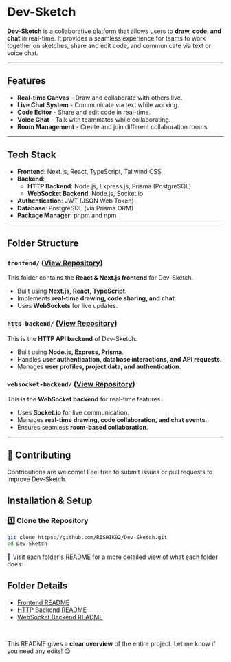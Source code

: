 # Dev-Sketch 

**Dev-Sketch** is a collaborative platform that allows users to **draw, code, and chat** in real-time. It provides a seamless experience for teams to work together on sketches, share and edit code, and communicate via text or voice chat.

---

## Features
-  **Real-time Canvas** - Draw and collaborate with others live.
-  **Live Chat System** - Communicate via text while working.
-  **Code Editor** - Share and edit code in real-time.
-  **Voice Chat** - Talk with teammates while collaborating.
-  **Room Management** - Create and join different collaboration rooms.

---

## Tech Stack
- **Frontend**: Next.js, React, TypeScript, Tailwind CSS
- **Backend**:
  - **HTTP Backend**: Node.js, Express.js, Prisma (PostgreSQL)
  - **WebSocket Backend**: Node.js, Socket.io
- **Authentication**: JWT (JSON Web Token)
- **Database**: PostgreSQL (via Prisma ORM)
- **Package Manager**: pnpm and npm

---

## Folder Structure

### `frontend/` ([View Repository](https://github.com/RISHIK92/Dev-Sketch/tree/main/frontend))
This folder contains the **React & Next.js frontend** for Dev-Sketch.  
- Built using **Next.js, React, TypeScript**.  
- Implements **real-time drawing, code sharing, and chat**.  
- Uses **WebSockets** for live updates.  

### `http-backend/` ([View Repository](https://github.com/RISHIK92/Dev-Sketch/tree/main/http-backend))
This is the **HTTP API backend** of Dev-Sketch.  
- Built using **Node.js, Express, Prisma**.  
- Handles **user authentication, database interactions, and API requests**.
- Manages **user profiles, project data, and authentication**.  

### `websocket-backend/` ([View Repository](https://github.com/RISHIK92/Dev-Sketch/tree/main/websocket-backend))
This is the **WebSocket backend** for real-time features.  
- Uses **Socket.io** for live communication.  
- Manages **real-time drawing, code collaboration, and chat events**.  
- Ensures seamless **room-based collaboration**.  

---
## 📢 Contributing
Contributions are welcome! Feel free to submit issues or pull requests to improve Dev-Sketch.
&nbsp;
&nbsp;
## Installation & Setup

### 1️⃣ Clone the Repository
```sh
git clone https://github.com/RISHIK92/Dev-Sketch.git
cd Dev-Sketch
```
🔎 Visit each folder's README for a more detailed view of what each folder does:

## Folder Details

- [Frontend README](https://github.com/RISHIK92/Dev-Sketch/tree/main/frontend)  
- [HTTP Backend README](https://github.com/RISHIK92/Dev-Sketch/tree/main/http-backend)  
- [WebSocket Backend README](https://github.com/RISHIK92/Dev-Sketch/tree/main/websocket-backend)
  
&nbsp;
&nbsp;
&nbsp;
&nbsp;

This README gives a **clear overview** of the entire project. Let me know if you need any edits! 😊
